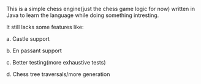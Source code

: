 This is a simple chess engine(just the chess game logic for now) written in Java to learn the language while doing something intresting.

It still lacks some features like:

  a. Castle support
  
  b. En passant support
  
  c. Better testing(more exhaustive tests)
  
  d. Chess tree traversals/more generation

